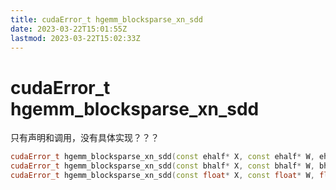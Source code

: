 ```yaml
---
title: cudaError_t hgemm_blocksparse_xn_sdd
date: 2023-03-22T15:01:55Z
lastmod: 2023-03-22T15:02:33Z
---
```


# cudaError_t hgemm_blocksparse_xn_sdd

只有声明和调用，没有具体实现？？？

```cpp
cudaError_t hgemm_blocksparse_xn_sdd(const ehalf* X, const ehalf* W, ehalf* Y, bsmm_params* params, uint op);
cudaError_t hgemm_blocksparse_xn_sdd(const bhalf* X, const bhalf* W, bhalf* Y, bsmm_params* params, uint op);
cudaError_t hgemm_blocksparse_xn_sdd(const float* X, const float* W, float* Y, bsmm_params* params, uint op);
```

‍
